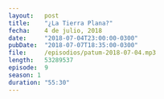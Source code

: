 ```yaml
---
layout:   post
title:    "¿La Tierra Plana?"
fecha:    4 de julio, 2018
date:     "2018-07-04T23:00:00-0300"
pubDate:  "2018-07-07T18:35:00-0300"
file:     /episodios/patum-2018-07-04.mp3
length:   53289537
episode:  9
season: 1
duration: "55:30"
---
```

